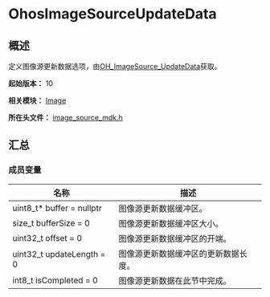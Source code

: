 # OhosImageSourceUpdateData

## 概述

定义图像源更新数据选项，由[OH_ImageSource_UpdateData](capi-image-source-mdk-h.md#oh_imagesource_updatedata)获取。

**起始版本：** 10

**相关模块：** [Image](capi-image.md)

**所在头文件：** [image_source_mdk.h](capi-image-source-mdk-h.md)

## 汇总

### 成员变量

| 名称 | 描述 |
| -- | -- |
| uint8_t* buffer = nullptr | 图像源更新数据缓冲区。 |
| size_t bufferSize = 0 | 图像源更新数据缓冲区大小。 |
| uint32_t offset = 0 | 图像源更新数据缓冲区的开端。 |
| uint32_t updateLength = 0 | 图像源更新数据缓冲区的更新数据长度。 |
| int8_t isCompleted = 0 | 图像源更新数据在此节中完成。 |


